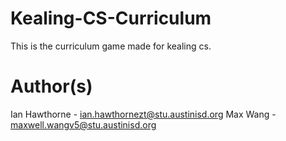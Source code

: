 # Kealing-CS-Curriculum
This is the curriculum game made for kealing cs.

# Author(s)
Ian Hawthorne - ian.hawthornezt@stu.austinisd.org
Max Wang - maxwell.wangv5@stu.austinisd.org

<!-- hey ian if nobody can email school addresses why are they even here -->
